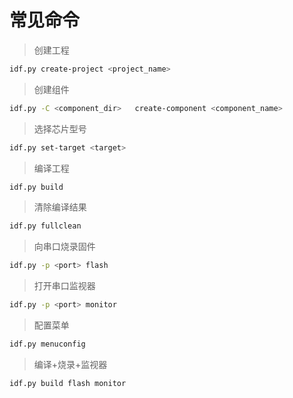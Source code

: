 # 常见命令

>创建工程

```bash
idf.py create-project <project_name>
```

>创建组件

```bash
idf.py -C <component_dir>   create-component <component_name>
```

>选择芯片型号

```bash
idf.py set-target <target>
```

>编译工程

```bash
idf.py build
```

>清除编译结果

```bash
idf.py fullclean
```

>向串口烧录固件

```bash
idf.py -p <port> flash
```
>打开串口监视器

```bash
idf.py -p <port> monitor
```
>配置菜单

```bash
idf.py menuconfig
```

>编译+烧录+监视器

```bash
idf.py build flash monitor
```